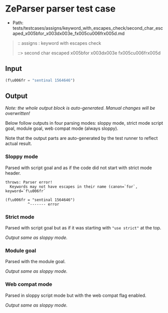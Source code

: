 # ZeParser parser test case

- Path: tests/testcases/assigns/keyword_with_escapes_check/second_char_escaped_x005bfor_x003dx003e_fx005cu006frx005d.md

> :: assigns : keyword with escapes check
>
> ::> second char escaped x005bfor x003dx003e fx005cu006frx005d

## Input

`````js
(f\u006fr = "sentinal 1564646")
`````

## Output

_Note: the whole output block is auto-generated. Manual changes will be overwritten!_

Below follow outputs in four parsing modes: sloppy mode, strict mode script goal, module goal, web compat mode (always sloppy).

Note that the output parts are auto-generated by the test runner to reflect actual result.

### Sloppy mode

Parsed with script goal and as if the code did not start with strict mode header.

`````
throws: Parser error!
  Keywords may not have escapes in their name (canon=`for`, keyword=`f\u006fr`

(f\u006fr = "sentinal 1564646")
          ^------- error
`````

### Strict mode

Parsed with script goal but as if it was starting with `"use strict"` at the top.

_Output same as sloppy mode._

### Module goal

Parsed with the module goal.

_Output same as sloppy mode._

### Web compat mode

Parsed in sloppy script mode but with the web compat flag enabled.

_Output same as sloppy mode._
